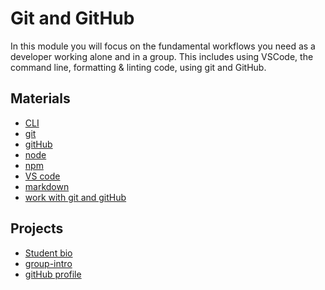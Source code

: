 # Git and GitHub

In this module you will focus on the fundamental workflows you need as a
developer working alone and in a group. This includes using VSCode, the command
line, formatting & linting code, using git and GitHub.

## Materials  

- [CLI](https://www.guru99.com/linux-commands-cheat-sheet.html#1)
- [git](../materials/git-intro.md)
- [gitHub](../materials/github-intro.md)
- [node](../materials/node-intro.md)
- [npm](../materials/npm-intro.md)
- [VS code](../materials/vs-code-intro.md)
- [markdown](../materials/markdown-intro.md)
- [work with git and gitHub](../materials/git-github-intro.md)

## Projects

- [Student bio](../deliverables/student-bio.md)
- [group-intro](../deliverables/group-introduction.md)
- [gitHub profile](../deliverables/gitHub-profile.md)
